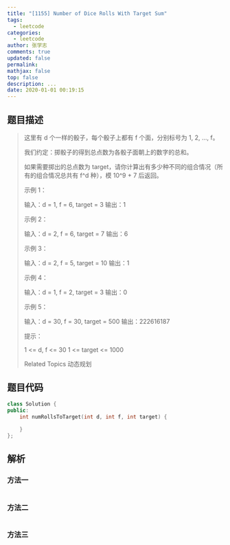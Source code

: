 ```yaml
---
title: "[1155] Number of Dice Rolls With Target Sum"
tags:
  - leetcode
categories:
  - leetcode
author: 张学志
comments: true
updated: false
permalink:
mathjax: false
top: false
description: ...
date: 2020-01-01 00:19:15
---
```


## 题目描述

> 这里有 d 个一样的骰子，每个骰子上都有 f 个面，分别标号为 1, 2, ..., f。 
> 
> 我们约定：掷骰子的得到总点数为各骰子面朝上的数字的总和。 
> 
> 如果需要掷出的总点数为 target，请你计算出有多少种不同的组合情况（所有的组合情况总共有 f^d 种），模 10^9 + 7 后返回。 
> 
> 
> 
> 示例 1： 
> 
> 输入：d = 1, f = 6, target = 3
> 输出：1
> 
> 
> 示例 2： 
> 
> 输入：d = 2, f = 6, target = 7
> 输出：6
> 
> 
> 示例 3： 
> 
> 输入：d = 2, f = 5, target = 10
> 输出：1
> 
> 
> 示例 4： 
> 
> 输入：d = 1, f = 2, target = 3
> 输出：0
> 
> 
> 示例 5： 
> 
> 输入：d = 30, f = 30, target = 500
> 输出：222616187 
> 
> 
> 
> 提示： 
> 
> 
> 1 <= d, f <= 30 
> 1 <= target <= 1000 
> 
> Related Topics 动态规划

## 题目代码

```cpp
class Solution {
public:
    int numRollsToTarget(int d, int f, int target) {
        
    }
};
```

## 解析

### 方法一

```cpp

```

### 方法二

```cpp

```

### 方法三

```cpp

```

